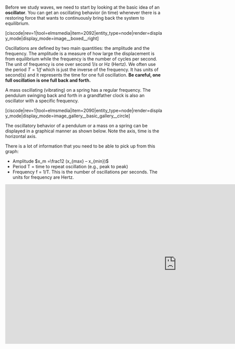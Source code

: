 Before we study waves, we need to start by looking at the basic idea of an **oscillator**. You can get an oscillating behavior (in time) whenever there is a restoring force that wants to continuously bring back the system to equilibrium.

[ciscode|rev=1|tool=elmsmedia|item=2092|entity_type=node|render=display_mode|display_mode=image__boxed__right]

Oscillations are defined by two main quantities: the amplitude and the frequency. The amplitude is a measure of how large the displacement is from equilibrium while the frequency is the number of cycles per second. The unit of frequency is one over second $1/s$ or Hz (Hertz). We often use the period $T=1/f$ which is just the inverse of the frequency. It has units of second(s) and it represents the time for one full oscillation. **Be careful, one full oscillation is one full back and forth.**

A mass oscillating (vibrating) on a spring has a regular frequency. The pendulum swinging back and forth in a grandfather clock is also an oscillator with a specific frequency.

[ciscode|rev=1|tool=elmsmedia|item=2090|entity_type=node|render=display_mode|display_mode=image_gallery__basic_gallery__circle]


The oscillatory behavior of a pendulum or a mass on a spring can be displayed in a graphical manner as shown below.  Note the axis, time is the horizontal axis.

There is a lot of information that you need to be able to pick up from this graph:

- Amplitude $x_m =\frac12 (x_{max} – x_{min})$
- Period T = time to repeat oscillation (e.g., peak to peak)
- Frequency f = 1/T. This is the number of oscillations per seconds. The units for frequency are Hertz.

<iframe src="https://h5p.org/h5p/embed/80918" width="1090" height="507" frameborder="0" allowfullscreen="allowfullscreen"></iframe><script src="https://h5p.org/sites/all/modules/h5p/library/js/h5p-resizer.js" charset="UTF-8"></script>